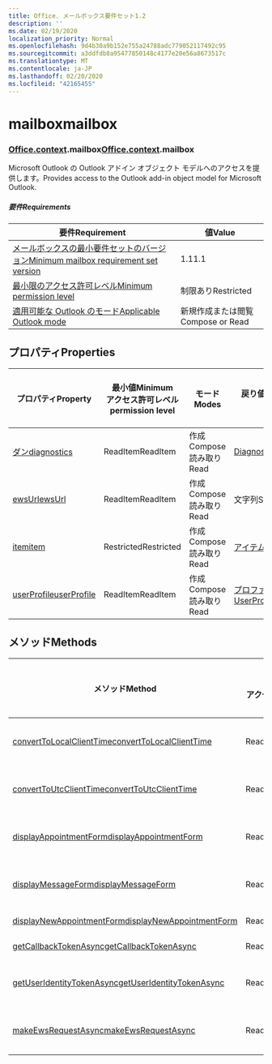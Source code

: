 ```yaml
---
title: Office. メールボックス要件セット1.2
description: ''
ms.date: 02/19/2020
localization_priority: Normal
ms.openlocfilehash: 9d4b30a9b152e755a24788adc779052117492c95
ms.sourcegitcommit: a3ddfdb8a95477850148c4177e20e56a8673517c
ms.translationtype: MT
ms.contentlocale: ja-JP
ms.lasthandoff: 02/20/2020
ms.locfileid: "42165455"
---
```

# <a name="mailbox"></a><span data-ttu-id="69398-102">mailbox</span><span class="sxs-lookup"><span data-stu-id="69398-102">mailbox</span></span>

### <a name="officecontextmailbox"></a><span data-ttu-id="69398-103">[Office](office.md)[.context](office.context.md).mailbox</span><span class="sxs-lookup"><span data-stu-id="69398-103">[Office](office.md)[.context](office.context.md).mailbox</span></span>

<span data-ttu-id="69398-104">Microsoft Outlook の Outlook アドイン オブジェクト モデルへのアクセスを提供します。</span><span class="sxs-lookup"><span data-stu-id="69398-104">Provides access to the Outlook add-in object model for Microsoft Outlook.</span></span>

##### <a name="requirements"></a><span data-ttu-id="69398-105">要件</span><span class="sxs-lookup"><span data-stu-id="69398-105">Requirements</span></span>

|<span data-ttu-id="69398-106">要件</span><span class="sxs-lookup"><span data-stu-id="69398-106">Requirement</span></span>| <span data-ttu-id="69398-107">値</span><span class="sxs-lookup"><span data-stu-id="69398-107">Value</span></span>|
|---|---|
|[<span data-ttu-id="69398-108">メールボックスの最小要件セットのバージョン</span><span class="sxs-lookup"><span data-stu-id="69398-108">Minimum mailbox requirement set version</span></span>](../../requirement-sets/outlook-api-requirement-sets.md)| <span data-ttu-id="69398-109">1.1</span><span class="sxs-lookup"><span data-stu-id="69398-109">1.1</span></span>|
|[<span data-ttu-id="69398-110">最小限のアクセス許可レベル</span><span class="sxs-lookup"><span data-stu-id="69398-110">Minimum permission level</span></span>](../../../outlook/understanding-outlook-add-in-permissions.md)| <span data-ttu-id="69398-111">制限あり</span><span class="sxs-lookup"><span data-stu-id="69398-111">Restricted</span></span>|
|[<span data-ttu-id="69398-112">適用可能な Outlook のモード</span><span class="sxs-lookup"><span data-stu-id="69398-112">Applicable Outlook mode</span></span>](../../../outlook/outlook-add-ins-overview.md#extension-points)| <span data-ttu-id="69398-113">新規作成または閲覧</span><span class="sxs-lookup"><span data-stu-id="69398-113">Compose or Read</span></span>|

## <a name="properties"></a><span data-ttu-id="69398-114">プロパティ</span><span class="sxs-lookup"><span data-stu-id="69398-114">Properties</span></span>

| <span data-ttu-id="69398-115">プロパティ</span><span class="sxs-lookup"><span data-stu-id="69398-115">Property</span></span> | <span data-ttu-id="69398-116">最小値</span><span class="sxs-lookup"><span data-stu-id="69398-116">Minimum</span></span><br><span data-ttu-id="69398-117">アクセス許可レベル</span><span class="sxs-lookup"><span data-stu-id="69398-117">permission level</span></span> | <span data-ttu-id="69398-118">モード</span><span class="sxs-lookup"><span data-stu-id="69398-118">Modes</span></span> | <span data-ttu-id="69398-119">戻り値の種類</span><span class="sxs-lookup"><span data-stu-id="69398-119">Return type</span></span> | <span data-ttu-id="69398-120">最小値</span><span class="sxs-lookup"><span data-stu-id="69398-120">Minimum</span></span><br><span data-ttu-id="69398-121">要件セット</span><span class="sxs-lookup"><span data-stu-id="69398-121">requirement set</span></span> |
|---|---|---|---|:---:|
| [<span data-ttu-id="69398-122">ダン</span><span class="sxs-lookup"><span data-stu-id="69398-122">diagnostics</span></span>](/javascript/api/outlook/office.mailbox?view=outlook-js-1.2#diagnostics) | <span data-ttu-id="69398-123">ReadItem</span><span class="sxs-lookup"><span data-stu-id="69398-123">ReadItem</span></span> | <span data-ttu-id="69398-124">作成</span><span class="sxs-lookup"><span data-stu-id="69398-124">Compose</span></span><br><span data-ttu-id="69398-125">読み取り</span><span class="sxs-lookup"><span data-stu-id="69398-125">Read</span></span> | [<span data-ttu-id="69398-126">Diagnostics</span><span class="sxs-lookup"><span data-stu-id="69398-126">Diagnostics</span></span>](/javascript/api/outlook/office.diagnostics?view=outlook-js-1.2) | [<span data-ttu-id="69398-127">1.1</span><span class="sxs-lookup"><span data-stu-id="69398-127">1.1</span></span>](../requirement-set-1.1/outlook-requirement-set-1.1.md) |
| [<span data-ttu-id="69398-128">ewsUrl</span><span class="sxs-lookup"><span data-stu-id="69398-128">ewsUrl</span></span>](/javascript/api/outlook/office.mailbox?view=outlook-js-1.2#ewsurl) | <span data-ttu-id="69398-129">ReadItem</span><span class="sxs-lookup"><span data-stu-id="69398-129">ReadItem</span></span> | <span data-ttu-id="69398-130">作成</span><span class="sxs-lookup"><span data-stu-id="69398-130">Compose</span></span><br><span data-ttu-id="69398-131">読み取り</span><span class="sxs-lookup"><span data-stu-id="69398-131">Read</span></span> | <span data-ttu-id="69398-132">文字列</span><span class="sxs-lookup"><span data-stu-id="69398-132">String</span></span> | [<span data-ttu-id="69398-133">1.1</span><span class="sxs-lookup"><span data-stu-id="69398-133">1.1</span></span>](../requirement-set-1.1/outlook-requirement-set-1.1.md) |
| [<span data-ttu-id="69398-134">item</span><span class="sxs-lookup"><span data-stu-id="69398-134">item</span></span>](office.context.mailbox.item.md) | <span data-ttu-id="69398-135">Restricted</span><span class="sxs-lookup"><span data-stu-id="69398-135">Restricted</span></span> | <span data-ttu-id="69398-136">作成</span><span class="sxs-lookup"><span data-stu-id="69398-136">Compose</span></span><br><span data-ttu-id="69398-137">読み取り</span><span class="sxs-lookup"><span data-stu-id="69398-137">Read</span></span> | [<span data-ttu-id="69398-138">アイテム</span><span class="sxs-lookup"><span data-stu-id="69398-138">Item</span></span>](/javascript/api/outlook/office.item?view=outlook-js-1.2) | [<span data-ttu-id="69398-139">1.1</span><span class="sxs-lookup"><span data-stu-id="69398-139">1.1</span></span>](../requirement-set-1.1/outlook-requirement-set-1.1.md) |
| [<span data-ttu-id="69398-140">userProfile</span><span class="sxs-lookup"><span data-stu-id="69398-140">userProfile</span></span>](/javascript/api/outlook/office.mailbox?view=outlook-js-1.2#userprofile) | <span data-ttu-id="69398-141">ReadItem</span><span class="sxs-lookup"><span data-stu-id="69398-141">ReadItem</span></span> | <span data-ttu-id="69398-142">作成</span><span class="sxs-lookup"><span data-stu-id="69398-142">Compose</span></span><br><span data-ttu-id="69398-143">読み取り</span><span class="sxs-lookup"><span data-stu-id="69398-143">Read</span></span> | [<span data-ttu-id="69398-144">プロファイル</span><span class="sxs-lookup"><span data-stu-id="69398-144">UserProfile</span></span>](/javascript/api/outlook/office.userprofile?view=outlook-js-1.2) | [<span data-ttu-id="69398-145">1.1</span><span class="sxs-lookup"><span data-stu-id="69398-145">1.1</span></span>](../requirement-set-1.1/outlook-requirement-set-1.1.md) |

## <a name="methods"></a><span data-ttu-id="69398-146">メソッド</span><span class="sxs-lookup"><span data-stu-id="69398-146">Methods</span></span>

| <span data-ttu-id="69398-147">メソッド</span><span class="sxs-lookup"><span data-stu-id="69398-147">Method</span></span> | <span data-ttu-id="69398-148">最小値</span><span class="sxs-lookup"><span data-stu-id="69398-148">Minimum</span></span><br><span data-ttu-id="69398-149">アクセス許可レベル</span><span class="sxs-lookup"><span data-stu-id="69398-149">permission level</span></span> | <span data-ttu-id="69398-150">モード</span><span class="sxs-lookup"><span data-stu-id="69398-150">Modes</span></span> | <span data-ttu-id="69398-151">最小値</span><span class="sxs-lookup"><span data-stu-id="69398-151">Minimum</span></span><br><span data-ttu-id="69398-152">要件セット</span><span class="sxs-lookup"><span data-stu-id="69398-152">requirement set</span></span> |
|---|---|---|:---:|
| [<span data-ttu-id="69398-153">convertToLocalClientTime</span><span class="sxs-lookup"><span data-stu-id="69398-153">convertToLocalClientTime</span></span>](/javascript/api/outlook/office.mailbox?view=outlook-js-1.2#converttolocalclienttime-timevalue-) | <span data-ttu-id="69398-154">ReadItem</span><span class="sxs-lookup"><span data-stu-id="69398-154">ReadItem</span></span> | <span data-ttu-id="69398-155">作成</span><span class="sxs-lookup"><span data-stu-id="69398-155">Compose</span></span><br><span data-ttu-id="69398-156">読み取り</span><span class="sxs-lookup"><span data-stu-id="69398-156">Read</span></span> | [<span data-ttu-id="69398-157">1.1</span><span class="sxs-lookup"><span data-stu-id="69398-157">1.1</span></span>](../requirement-set-1.1/outlook-requirement-set-1.1.md) |
| [<span data-ttu-id="69398-158">convertToUtcClientTime</span><span class="sxs-lookup"><span data-stu-id="69398-158">convertToUtcClientTime</span></span>](/javascript/api/outlook/office.mailbox?view=outlook-js-1.2#converttoutcclienttime-input-) | <span data-ttu-id="69398-159">ReadItem</span><span class="sxs-lookup"><span data-stu-id="69398-159">ReadItem</span></span> | <span data-ttu-id="69398-160">作成</span><span class="sxs-lookup"><span data-stu-id="69398-160">Compose</span></span><br><span data-ttu-id="69398-161">読み取り</span><span class="sxs-lookup"><span data-stu-id="69398-161">Read</span></span> | [<span data-ttu-id="69398-162">1.1</span><span class="sxs-lookup"><span data-stu-id="69398-162">1.1</span></span>](../requirement-set-1.1/outlook-requirement-set-1.1.md) |
| [<span data-ttu-id="69398-163">displayAppointmentForm</span><span class="sxs-lookup"><span data-stu-id="69398-163">displayAppointmentForm</span></span>](/javascript/api/outlook/office.mailbox?view=outlook-js-1.2#displayappointmentform-itemid-) | <span data-ttu-id="69398-164">ReadItem</span><span class="sxs-lookup"><span data-stu-id="69398-164">ReadItem</span></span> | <span data-ttu-id="69398-165">作成</span><span class="sxs-lookup"><span data-stu-id="69398-165">Compose</span></span><br><span data-ttu-id="69398-166">読み取り</span><span class="sxs-lookup"><span data-stu-id="69398-166">Read</span></span> | [<span data-ttu-id="69398-167">1.1</span><span class="sxs-lookup"><span data-stu-id="69398-167">1.1</span></span>](../requirement-set-1.1/outlook-requirement-set-1.1.md) |
| [<span data-ttu-id="69398-168">displayMessageForm</span><span class="sxs-lookup"><span data-stu-id="69398-168">displayMessageForm</span></span>](/javascript/api/outlook/office.mailbox?view=outlook-js-1.2#displaymessageform-itemid-) | <span data-ttu-id="69398-169">ReadItem</span><span class="sxs-lookup"><span data-stu-id="69398-169">ReadItem</span></span> | <span data-ttu-id="69398-170">作成</span><span class="sxs-lookup"><span data-stu-id="69398-170">Compose</span></span><br><span data-ttu-id="69398-171">読み取り</span><span class="sxs-lookup"><span data-stu-id="69398-171">Read</span></span> | [<span data-ttu-id="69398-172">1.1</span><span class="sxs-lookup"><span data-stu-id="69398-172">1.1</span></span>](../requirement-set-1.1/outlook-requirement-set-1.1.md) |
| [<span data-ttu-id="69398-173">displayNewAppointmentForm</span><span class="sxs-lookup"><span data-stu-id="69398-173">displayNewAppointmentForm</span></span>](/javascript/api/outlook/office.mailbox?view=outlook-js-1.2#displaynewappointmentform-parameters-) | <span data-ttu-id="69398-174">ReadItem</span><span class="sxs-lookup"><span data-stu-id="69398-174">ReadItem</span></span> | <span data-ttu-id="69398-175">読み取り</span><span class="sxs-lookup"><span data-stu-id="69398-175">Read</span></span> | [<span data-ttu-id="69398-176">1.1</span><span class="sxs-lookup"><span data-stu-id="69398-176">1.1</span></span>](../requirement-set-1.1/outlook-requirement-set-1.1.md) |
| [<span data-ttu-id="69398-177">getCallbackTokenAsync</span><span class="sxs-lookup"><span data-stu-id="69398-177">getCallbackTokenAsync</span></span>](/javascript/api/outlook/office.mailbox?view=outlook-js-1.2#getcallbacktokenasync-callback--usercontext-) | <span data-ttu-id="69398-178">ReadItem</span><span class="sxs-lookup"><span data-stu-id="69398-178">ReadItem</span></span> | <span data-ttu-id="69398-179">読み取り</span><span class="sxs-lookup"><span data-stu-id="69398-179">Read</span></span> | [<span data-ttu-id="69398-180">1.1</span><span class="sxs-lookup"><span data-stu-id="69398-180">1.1</span></span>](../requirement-set-1.1/outlook-requirement-set-1.1.md) |
| [<span data-ttu-id="69398-181">getUserIdentityTokenAsync</span><span class="sxs-lookup"><span data-stu-id="69398-181">getUserIdentityTokenAsync</span></span>](/javascript/api/outlook/office.mailbox?view=outlook-js-1.2#getuseridentitytokenasync-callback--usercontext-) | <span data-ttu-id="69398-182">ReadItem</span><span class="sxs-lookup"><span data-stu-id="69398-182">ReadItem</span></span> | <span data-ttu-id="69398-183">作成</span><span class="sxs-lookup"><span data-stu-id="69398-183">Compose</span></span><br><span data-ttu-id="69398-184">読み取り</span><span class="sxs-lookup"><span data-stu-id="69398-184">Read</span></span> | [<span data-ttu-id="69398-185">1.1</span><span class="sxs-lookup"><span data-stu-id="69398-185">1.1</span></span>](../requirement-set-1.1/outlook-requirement-set-1.1.md) |
| [<span data-ttu-id="69398-186">makeEwsRequestAsync</span><span class="sxs-lookup"><span data-stu-id="69398-186">makeEwsRequestAsync</span></span>](/javascript/api/outlook/office.mailbox?view=outlook-js-1.2#makeewsrequestasync-data--callback--usercontext-) | <span data-ttu-id="69398-187">ReadWriteMailbox</span><span class="sxs-lookup"><span data-stu-id="69398-187">ReadWriteMailbox</span></span> | <span data-ttu-id="69398-188">作成</span><span class="sxs-lookup"><span data-stu-id="69398-188">Compose</span></span><br><span data-ttu-id="69398-189">読み取り</span><span class="sxs-lookup"><span data-stu-id="69398-189">Read</span></span> | [<span data-ttu-id="69398-190">1.1</span><span class="sxs-lookup"><span data-stu-id="69398-190">1.1</span></span>](../requirement-set-1.1/outlook-requirement-set-1.1.md) |
